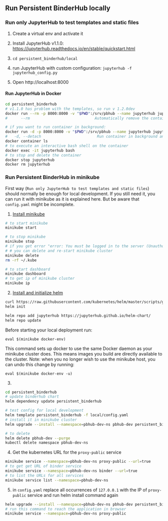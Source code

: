 ## Run Persistent BinderHub locally

### Run only JupyterHub to test templates and static files

1. Create a virtual env and activate it

2. Install JupyterHub v1.1.0: https://jupyterhub.readthedocs.io/en/stable/quickstart.html

3. `cd persistent_binderhub/local`

4. run JupyterHub with custom configuration: `jupyterhub -f jupyterhub_config.py`

5. Open http://localhost:8000

#### Run JupyterHub in Docker

```bash
cd persistent_binderhub
# v1.1.0 has problem with the templates, so run v 1.2.0dev
docker run --rm -p 8000:8000 -v "$PWD":/srv/pbhub --name jupyterhub jupyterhub/jupyterhub:1.2.0dev jupyterhub -f /srv/pbhub/local/jupyterhub_config.py
#      --rm                             Automatically remove the container when it exits

# if you want to run container in background:
docker run -d -p 8000:8000 -v "$PWD":/srv/pbhub --name jupyterhub jupyterhub/jupyterhub:1.2.0dev jupyterhub -f /srv/pbhub/local/jupyterhub_config.py
#   -d, --detach                         Run container in background and print container ID
docker container ls
# to execute an interactive bash shell on the container
docker exec -it jupyterhub bash
# to stop and delete the container
docker stop jupyterhub
docker rm jupyterhub

```

### Run Persistent BinderHub in minikube

First way (`Run only JupyterHub to test templates and static files`) should normally be enough for local 
development. If you still need it, you can run it with minikube as it is explained here. But be aware that 
`config.yaml` might be incomplete.

1. [Install minikube](https://kubernetes.io/docs/tasks/tools/install-minikube/)

```bash
# to start minikube
minikube start

# to stop minikube
minikube stop
# if you get error "error: You must be logged in to the server (Unauthorized)", 
# # you can delete and re-start minikube cluster
minikube delete
rm -rf ~/.kube

# to start dashboard
minikube dashboard
# to get ip of minikube cluster
minikube ip
```

2. [Install and initialize helm](https://github.com/jupyterhub/binderhub/blob/master/CONTRIBUTING.md#one-time-installation)
```bash
curl https://raw.githubusercontent.com/kubernetes/helm/master/scripts/get | bash
helm init

helm repo add jupyterhub https://jupyterhub.github.io/helm-chart/
helm repo update
```
Before starting your local deployment run:

`eval $(minikube docker-env)`

This command sets up docker to use the same Docker daemon as your minikube cluster does. 
This means images you build are directly available to the cluster. 
Note: when you no longer wish to use the minikube host, you can undo this change by running:

`eval $(minikube docker-env -u)`

3. 
```bash
cd persistent_binderhub
# update binderhub chart
helm dependency update persistent_binderhub

# test config for local development
helm template persistent_binderhub -f local/config.yaml
# install it in minikube cluster
helm upgrade --install --namespace=pbhub-dev-ns pbhub-dev persistent_binderhub --debug -f local/config.yaml

# to delete
helm delete pbhub-dev --purge
kubectl delete namespace pbhub-dev-ns

```
4. Get the kubernetes URL for the `proxy-public` service

```bash
minikube service --namespace=pbhub-dev-ns proxy-public --url=true
# to get get URL of binder service
minikube service --namespace=pbhub-dev-ns binder --url=true
# to list the URLs for all services
minikube service list --namespace=pbhub-dev-ns
```

5. in `config.yaml` replace all occurrences of `127.0.0.1` with the IP of `proxy-public` service 
and run helm install command again

```bash
helm upgrade --install --namespace=pbhub-dev-ns pbhub-dev persistent_binderhub --debug -f local/config.yaml
# run this command to reach the application in browser
minikube service --namespace=pbhub-dev-ns proxy-public
```